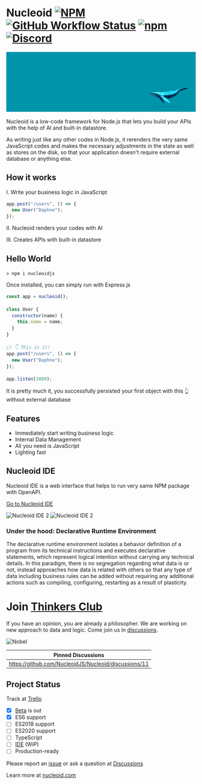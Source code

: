 # Nucleoid [![NPM](https://img.shields.io/npm/l/nucleoidjs)](https://www.apache.org/licenses/LICENSE-2.0) [![GitHub Workflow Status](https://img.shields.io/github/workflow/status/nucleoidjs/nucleoid/Test)](https://github.com/NucleoidJS/Nucleoid/actions/workflows/test.yml) [![npm](https://img.shields.io/npm/v/nucleoidjs)](https://www.npmjs.com/package/nucleoidjs) [![Discord](https://img.shields.io/badge/chat-Discord-brightgreen)](https://discord.gg/eWXFCCuU5y)

![Banner](.github/media/banner.png)

Nucleoid is a low-code framework for Node.js that lets you build your APIs with the help of AI and built-in datastore.

As writing just like any other codes in Node.js, it rerenders the very same JavaScript codes and makes the necessary adjustments in the state as well as stores on the disk, so that your application doesn't require external database or anything else.

## How it works

I. Write your business logic in JavaScript

```javascript
app.post("/users", () => {
  new User("Daphne");
});
```

II. Nucleoid renders your codes with AI

III. Creates APIs with built-in datastore

## Hello World

`> npm i nucleoidjs`

Once installed, you can simply run with Express.js

```javascript
const app = nucleoid();

class User {
  constructor(name) {
    this.name = name;
  }
}

// 👇 This is it!
app.post("/users", () => {
  new User("Daphne");
});

app.listen(3000);
```

It is pretty much it, you successfully persisted your first object with this :point_up_2: without external database

## Features

- Immediately start writing business logic
- Internal Data Management
- All you need is JavaScript
- Lighting fast

## Nucleoid IDE

Nucleoid IDE is a web interface that helps to run very same NPM package with OpenAPI.

[Go to Nucleoid IDE](https://nucleoid.com/ide/)

![Nucleoid IDE 2](https://cdn.nucleoid.com/media/ide-1.png)
![Nucleoid IDE 2](https://cdn.nucleoid.com/media/ide-2.png)

### Under the hood: Declarative Runtime Environment

The declarative runtime environment isolates a behavior definition of a program from its technical instructions and executes declarative statements, which represent logical intention without carrying any technical details. In this paradigm, there is no segregation regarding what data is or not, instead approaches how data is related with others so that any type of data including business rules can be added without requiring any additional actions such as compiling, configuring, restarting as a result of plasticity.

# Join [Thinkers Club](https://github.com/NucleoidJS/Nucleoid/discussions/categories/thinkers-club)

If you have an opinion, you are already a philosopher. We are working on new approach to data and logic. Come join us in [discussions](https://github.com/NucleoidJS/Nucleoid/discussions/categories/thinkers-club).

![Nobel](https://cdn.nucleoid.com/media/nobel.png)

| Pinned Discussions                                    |
| ----------------------------------------------------- |
| https://github.com/NucleoidJS/Nucleoid/discussions/11 |

## Project Status

Track at [Trello](https://trello.com/b/TZ73H1Fk/nucleoid)

- [x] [Beta](https://www.npmjs.com/package/nucleoidjs) is out
- [x] ES6 support
- [ ] ES2018 support
- [ ] ES2020 support
- [ ] TypeScript
- [ ] [IDE](https://github.com/NucleoidJS/IDE) (WiP)
- [ ] Production-ready

Please report an [issue](https://github.com/NucleoidJS/Nucleoid/issues) or ask a question at [Discussions](https://github.com/NucleoidJS/Nucleoid/discussions)

Learn more at [nucleoid.com](https://nucleoid.com)
